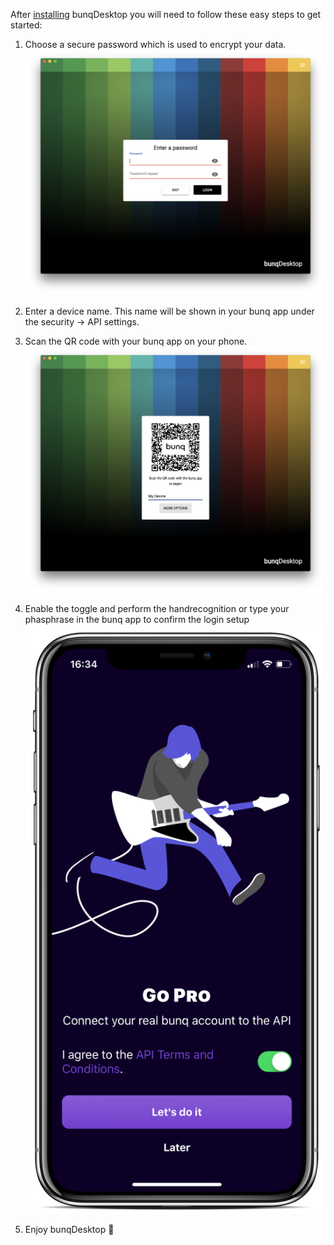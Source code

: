 After [installing](../installation.md) bunqDesktop you will need to follow these easy steps to get started:

1. Choose a secure password which is used to encrypt your data.
![Screenshot](../images/setup/1.png)

2. Enter a device name. This name will be shown in your bunq app under the security -> API settings.

3. Scan the QR code with your bunq app on your phone.
![Screenshot](../images/setup/2.png)

4. Enable the toggle and perform the handrecognition or type your phasphrase in the bunq app to confirm the login setup
![Screenshot](../images/setup/3.png)

5. Enjoy bunqDesktop 🎉
